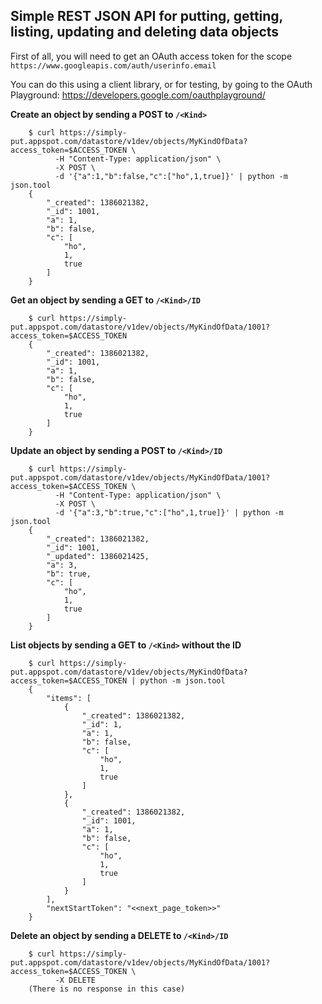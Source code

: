 Simple REST JSON API for putting, getting, listing, updating and deleting data objects
-----

First of all, you will need to get an OAuth access token for the scope `https://www.googleapis.com/auth/userinfo.email`

You can do this using a client library, or for testing, by going to the OAuth Playground: https://developers.google.com/oauthplayground/

**Create an object by sending a POST to `/<Kind>`**

        $ curl https://simply-put.appspot.com/datastore/v1dev/objects/MyKindOfData?access_token=$ACCESS_TOKEN \
              -H "Content-Type: application/json" \
              -X POST \
              -d '{"a":1,"b":false,"c":["ho",1,true]}' | python -m json.tool
        {
            "_created": 1386021382,
            "_id": 1001,
            "a": 1,
            "b": false,
            "c": [
                "ho",
                1,
                true
            ]
        }

**Get an object by sending a GET to `/<Kind>/ID`**

        $ curl https://simply-put.appspot.com/datastore/v1dev/objects/MyKindOfData/1001?access_token=$ACCESS_TOKEN
        {
            "_created": 1386021382,
            "_id": 1001,
            "a": 1,
            "b": false,
            "c": [
                "ho",
                1,
                true
            ]
        }

**Update an object by sending a POST to `/<Kind>/ID`**

        $ curl https://simply-put.appspot.com/datastore/v1dev/objects/MyKindOfData/1001?access_token=$ACCESS_TOKEN \
              -H "Content-Type: application/json" \
              -X POST \
              -d '{"a":3,"b":true,"c":["ho",1,true]}' | python -m json.tool
        {
            "_created": 1386021382,
            "_id": 1001,
            "_updated": 1386021425,
            "a": 3,
            "b": true,
            "c": [
                "ho",
                1,
                true
            ]
        }

**List objects by sending a GET to `/<Kind>` without the ID**

        $ curl https://simply-put.appspot.com/datastore/v1dev/objects/MyKindOfData?access_token=$ACCESS_TOKEN | python -m json.tool
        {
            "items": [
                {
                    "_created": 1386021382,
                    "_id": 1,
                    "a": 1,
                    "b": false,
                    "c": [
                        "ho",
                        1,
                        true
                    ]
                },
                {
                    "_created": 1386021382,
                    "_id": 1001,
                    "a": 1,
                    "b": false,
                    "c": [
                        "ho",
                        1,
                        true
                    ]
                }
            ],
            "nextStartToken": "<<next_page_token>>"
        }


**Delete an object by sending a DELETE to `/<Kind>/ID`**

        $ curl https://simply-put.appspot.com/datastore/v1dev/objects/MyKindOfData/1001?access_token=$ACCESS_TOKEN \
              -X DELETE
        (There is no response in this case)
